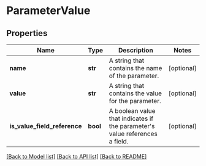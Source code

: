 # ParameterValue

## Properties
Name | Type | Description | Notes
------------ | ------------- | ------------- | -------------
**name** | **str** | A string that contains the name of the parameter. | [optional] 
**value** | **str** | A string that contains the value for the parameter. | [optional] 
**is_value_field_reference** | **bool** | A boolean value that indicates if the parameter&#39;s value references a field. | [optional] 

[[Back to Model list]](../README.md#documentation-for-models) [[Back to API list]](../README.md#documentation-for-api-endpoints) [[Back to README]](../README.md)


